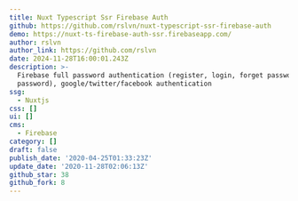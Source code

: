 ```yaml
---
title: Nuxt Typescript Ssr Firebase Auth
github: https://github.com/rslvn/nuxt-typescript-ssr-firebase-auth
demo: https://nuxt-ts-firebase-auth-ssr.firebaseapp.com/
author: rslvn
author_link: https://github.com/rslvn
date: 2024-11-28T16:00:01.243Z
description: >-
  Firebase full password authentication (register, login, forget password, reset
  password), google/twitter/facebook authentication
ssg:
  - Nuxtjs
css: []
ui: []
cms:
  - Firebase
category: []
draft: false
publish_date: '2020-04-25T01:33:23Z'
update_date: '2020-11-28T02:06:13Z'
github_star: 38
github_fork: 8
---
```

